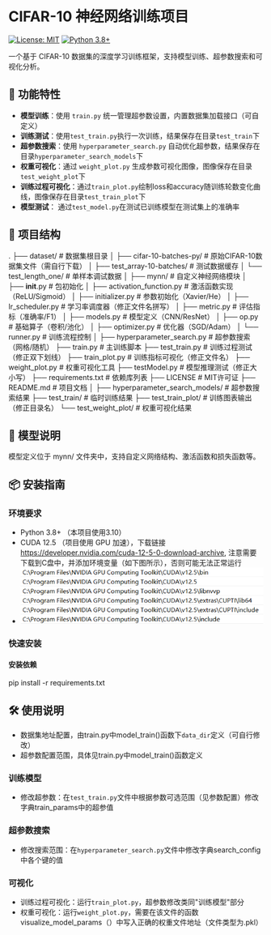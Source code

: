 # CIFAR-10 神经网络训练项目

[![License: MIT](https://img.shields.io/badge/License-MIT-yellow.svg)](https://opensource.org/licenses/MIT)
[![Python 3.8+](https://img.shields.io/badge/Python-3.8%2B-blue.svg)](https://www.python.org/)

一个基于 CIFAR-10 数据集的深度学习训练框架，支持模型训练、超参数搜索和可视化分析。

## 🚀 功能特性
- ​**模型训练**：使用 `train.py` 统一管理超参数设置，内置数据集加载接口（可自定义）
- ​**训练测试**：使用`test_train.py`执行一次训练，结果保存在目录`test_train`下
- ​**超参数搜索**：使用 `hyperparameter_search.py` 自动优化超参数，结果保存在目录`hyperparameter_search_models`下
- ​**权重可视化**：通过 `weight_plot.py` 生成参数可视化图像，图像保存在目录`test_weight_plot`下
- **训练过程可视化**：通过`train_plot.py`绘制loss和accuracy随训练轮数变化曲线，图像保存在目录`test_train_plot`下
- ​**模型测试**： 通过`test_model.py`在测试已训练模型在测试集上的准确率

## 📂 项目结构
.
├── dataset/                       # 数据集根目录
│   ├── cifar-10-batches-py/       # 原始CIFAR-10数据集文件（需自行下载）
│   ├── test_array-10-batches/     # 测试数据缓存
│   └── test_length_one/           # 单样本调试数据
│
├── mynn/                          # 自定义神经网络模块
│   ├── __init__.py                # 包初始化
│   ├── activation_function.py     # 激活函数实现（ReLU/Sigmoid）
│   ├── initializer.py             # 参数初始化（Xavier/He）
│   ├── lr_scheduler.py            # 学习率调度器（修正文件名拼写）
│   ├── metric.py                  # 评估指标（准确率/F1）
│   ├── models.py                  # 模型定义（CNN/ResNet）
│   ├── op.py                      # 基础算子（卷积/池化）
│   ├── optimizer.py               # 优化器（SGD/Adam）
│   └── runner.py                  # 训练流程控制
│
├── hyperparameter_search.py       # 超参数搜索（网格/随机）
├── train.py                       # 主训练脚本
├── test_train.py                  # 训练过程测试（修正双下划线）
├── train_plot.py                  # 训练指标可视化（修正文件名）
├── weight_plot.py                 # 权重可视化工具
├── testModel.py                   # 模型推理测试（修正大小写）
├── requirements.txt               # 依赖库列表
├── LICENSE                        # MIT许可证
├── README.md                      # 项目文档
│
├── hyperparameter_search_models/  # 超参数搜索结果
├── test_train/                    # 临时训练结果
├── test_train_plot/               # 训练图表输出（修正目录名）
└── test_weight_plot/              # 权重可视化结果

## 🧠 模型说明
模型定义位于 mynn/ 文件夹中，支持自定义网络结构、激活函数和损失函数等。

## 📦 安装指南
### 环境要求
- Python 3.8+ （本项目使用3.10）
- CUDA 12.5 （项目使用 GPU 加速），下载链接 <https://developer.nvidia.com/cuda-12-5-0-download-archive>, 注意需要下载到C盘中，并添加环境变量（如下图所示），否则可能无法正常运行
-  ![环境变量设置](ev_settings.png)
  
### 快速安装
#### 安装依赖
pip install -r requirements.txt

## 🛠 使用说明
- 数据集地址配置，由train.py中model_train()函数下`data_dir`定义（可自行修改）
- 超参数配置范围，具体见train.py中model_train()函数定义
### 训练模型
- 修改超参数：在`test_train.py`文件中根据参数可选范围（见参数配置）修改字典train_params中的超参值
### 超参数搜索
- 修改搜索范围：在`hyperparameter_search.py`文件中修改字典search_config中各个键的值
### 可视化
- 训练过程可视化：运行`train_plot.py`，超参数修改类同"训练模型"部分
- 权重可视化：运行`weight_plot.py`，需要在该文件的函数visualize_model_params（）中写入正确的权重文件地址（文件类型为.pkl）



